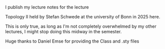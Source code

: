 I publish my lecture notes for the lecture

Topology II held by Stefan Schwede at the university of Bonn in 2025 here.

This is only true, as long as I'm not completely overwhelmed by my other lectures, I might stop doing this midway in the semester.

Huge thanks to Daniel Emse for providing the Class and .sty files